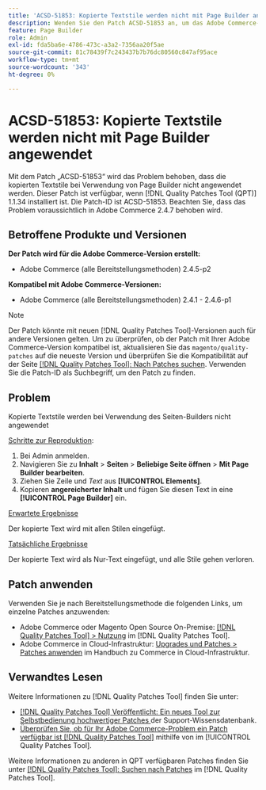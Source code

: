 ```yaml
---
title: 'ACSD-51853: Kopierte Textstile werden nicht mit Page Builder angewendet'
description: Wenden Sie den Patch ACSD-51853 an, um das Adobe Commerce-Problem zu beheben, bei dem die kopierten Textstile bei Verwendung von Page Builder nicht angewendet werden.
feature: Page Builder
role: Admin
exl-id: fda5ba6e-4786-473c-a3a2-7356aa20f5ae
source-git-commit: 81c78439f7c243437b7b76dc80560c847af95ace
workflow-type: tm+mt
source-wordcount: '343'
ht-degree: 0%

---
```


# ACSD-51853: Kopierte Textstile werden nicht mit Page Builder angewendet

Mit dem Patch „ACSD-51853“ wird das Problem behoben, dass die kopierten Textstile bei Verwendung von Page Builder nicht angewendet werden. Dieser Patch ist verfügbar, wenn [!DNL Quality Patches Tool (QPT)] 1.1.34 installiert ist. Die Patch-ID ist ACSD-51853. Beachten Sie, dass das Problem voraussichtlich in Adobe Commerce 2.4.7 behoben wird.

## Betroffene Produkte und Versionen

**Der Patch wird für die Adobe Commerce-Version erstellt:**

* Adobe Commerce (alle Bereitstellungsmethoden) 2.4.5-p2

**Kompatibel mit Adobe Commerce-Versionen:**

* Adobe Commerce (alle Bereitstellungsmethoden) 2.4.1 - 2.4.6-p1

>[!NOTE]
>
>Der Patch könnte mit neuen [!DNL Quality Patches Tool]-Versionen auch für andere Versionen gelten. Um zu überprüfen, ob der Patch mit Ihrer Adobe Commerce-Version kompatibel ist, aktualisieren Sie das `magento/quality-patches` auf die neueste Version und überprüfen Sie die Kompatibilität auf der Seite [[!DNL Quality Patches Tool]: Nach Patches suchen](https://experienceleague.adobe.com/tools/commerce-quality-patches/index.html?lang=de). Verwenden Sie die Patch-ID als Suchbegriff, um den Patch zu finden.

## Problem

Kopierte Textstile werden bei Verwendung des Seiten-Builders nicht angewendet

<u>Schritte zur Reproduktion</u>:

1. Bei Admin anmelden.
1. Navigieren Sie zu **Inhalt** > **Seiten** > **Beliebige Seite öffnen** > **Mit Page Builder bearbeiten**.
1. Ziehen Sie Zeile und *Text* aus **[!UICONTROL Elements]**.
1. Kopieren **angereicherter Inhalt** und fügen Sie diesen Text in eine **[!UICONTROL Page Builder]** ein.

<u>Erwartete Ergebnisse</u>

Der kopierte Text wird mit allen Stilen eingefügt.

<u>Tatsächliche Ergebnisse</u>

Der kopierte Text wird als Nur-Text eingefügt, und alle Stile gehen verloren.

## Patch anwenden

Verwenden Sie je nach Bereitstellungsmethode die folgenden Links, um einzelne Patches anzuwenden:

* Adobe Commerce oder Magento Open Source On-Premise: [[!DNL Quality Patches Tool] > Nutzung](/help/tools/quality-patches-tool/usage.md) im [!DNL Quality Patches Tool].
* Adobe Commerce in Cloud-Infrastruktur: [Upgrades und Patches > Patches anwenden](https://experienceleague.adobe.com/docs/commerce-cloud-service/user-guide/develop/upgrade/apply-patches.html?lang=de) im Handbuch zu Commerce in Cloud-Infrastruktur.

## Verwandtes Lesen

Weitere Informationen zu [!DNL Quality Patches Tool] finden Sie unter:

* [[!DNL Quality Patches Tool] Veröffentlicht: Ein neues Tool zur Selbstbedienung hochwertiger Patches ](https://experienceleague.adobe.com/de/docs/commerce-knowledge-base/kb/announcements/commerce-announcements/magento-quality-patches-released-new-tool-to-self-serve-quality-patches) der Support-Wissensdatenbank.
* [Überprüfen Sie, ob für Ihr Adobe Commerce-Problem ein Patch verfügbar ist [!DNL Quality Patches Tool]](/help/tools/quality-patches-tool/patches-available-in-qpt/check-patch-for-magento-issue-with-magento-quality-patches.md) mithilfe von im [!UICONTROL Quality Patches Tool].


Weitere Informationen zu anderen in QPT verfügbaren Patches finden Sie unter [[!DNL Quality Patches Tool]: Suchen nach Patches](https://experienceleague.adobe.com/tools/commerce-quality-patches/index.html?lang=de) im [!DNL Quality Patches Tool].
